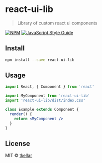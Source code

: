 # react-ui-lib

> Library of custom react ui components

[![NPM](https://img.shields.io/npm/v/react-ui-lib.svg)](https://www.npmjs.com/package/@tkellar/react-ui-lib) [![JavaScript Style Guide](https://img.shields.io/badge/code_style-standard-brightgreen.svg)](https://standardjs.com)

## Install

```bash
npm install --save react-ui-lib
```

## Usage

```jsx
import React, { Component } from 'react'

import MyComponent from 'react-ui-lib'
import 'react-ui-lib/dist/index.css'

class Example extends Component {
  render() {
    return <MyComponent />
  }
}
```

## License

MIT © [tkellar](https://github.com/tkellar)
